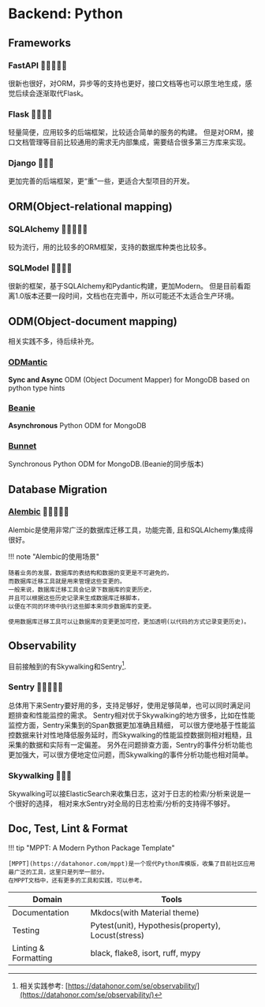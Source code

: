 # Backend: Python

## Frameworks

### FastAPI 🌟🌟🌟🌟🌟
很新也很好，对ORM，异步等的支持也更好，接口文档等也可以原生地生成，感觉后续会逐渐取代Flask。

### Flask 🌟🌟🌟🌟
轻量简便，应用较多的后端框架，比较适合简单的服务的构建。
但是对ORM，接口文档管理等目前比较通用的需求无内部集成，需要结合很多第三方库来实现。

### Django 🌟🌟🌟
更加完善的后端框架，更“重”一些，更适合大型项目的开发。

## ORM(Object-relational mapping)

### SQLAlchemy 🌟🌟🌟🌟🌟
较为流行，用的比较多的ORM框架，支持的数据库种类也比较多。

### SQLModel 🌟🌟🌟🌟
很新的框架，基于SQLAlchemy和Pydantic构建，更加Modern。
但是目前看距离1.0版本还要一段时间，文档也在完善中，所以可能还不太适合生产环境。


## ODM(Object-document mapping)

相关实践不多，待后续补充。

### [ODMantic](https://github.com/art049/odmantic)
**Sync and Async** ODM (Object Document Mapper) for MongoDB based on python type hints

### [Beanie](https://github.com/roman-right/beanie)
**Asynchronous** Python ODM for MongoDB

### [Bunnet](https://github.com/roman-right/bunnet)
Synchronous Python ODM for MongoDB.(Beanie的同步版本)

## Database Migration

### [Alembic](https://github.com/sqlalchemy/alembic) 🌟🌟🌟🌟🌟
Alembic是使用非常广泛的数据库迁移工具，功能完善, 且和SQLAlchemy集成得很好。

!!! note "Alembic的使用场景"

    随着业务的发展，数据库的表结构和数据的变更是不可避免的，
    而数据库迁移工具就是用来管理这些变更的。
    一般来说，数据库迁移工具会记录下数据库的变更历史，
    并且可以根据这些历史记录来生成数据库迁移脚本，
    以便在不同的环境中执行这些脚本来同步数据库的变更。

    使用数据库迁移工具可以让数据库的变更更加可控，更加透明(以代码的方式记录变更历史)。








## Observability

目前接触到的有Skywalking和Sentry[^1].
[^1]: 相关实践参考: [https://datahonor.com/se/observability/](https://datahonor.com/se/observability/)


### Sentry 🌟🌟🌟🌟🌟

总体用下来Sentry要好用的多，支持足够好，使用足够简单，也可以同时满足问题排查和性能监控的需求。
Sentry相对优于Skywalking的地方很多，比如在性能监控方面，Sentry采集到的Span数据更加准确且精细，
可以很方便地基于性能监控数据来针对性地降低服务延时，而Skywalking的性能监控数据则相对粗糙，且采集的数据和实际有一定偏差。
另外在问题排查方面，Sentry的事件分析功能也更加强大，可以很方便地定位问题，而Skywalking的事件分析功能也相对简单。

### Skywalking 🌟🌟🌟
Skywalking可以接ElasticSearch来收集日志，这对于日志的检索/分析来说是一个很好的选择，
相对来水Sentry对全局的日志检索/分析的支持得不够好。


## Doc, Test, Lint & Format

!!! tip "MPPT: A Modern Python Package Template"

    [MPPT](https://datahonor.com/mppt)是一个现代Python库模版，收集了目前社区应用最广泛的工具，这里只是列举一部分。
    在MPPT文档中，还有更多的工具和实践，可以参考。

| Domain               | Tools                                              |
|----------------------|----------------------------------------------------|
| Documentation        | Mkdocs(with Material theme)                        |
| Testing              | Pytest(unit), Hypothesis(property), Locust(stress) |
| Linting & Formatting | black, flake8, isort, ruff, mypy                   |

